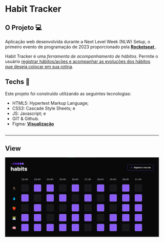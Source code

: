 # Habit Tracker

## O Projeto 💻

Aplicação web desenvolvida durante a Next Level Week (NLW) Setup, o primeiro evento de programação de 2023 proporcionado pela <b><a href="https://rocketseat.com.br"> Rocketseat </a></b>.

Habit Tracker é uma <i>ferramenta de acompanhamento de hábitos</i>. Permite o usuário <u>registrar hábitos/ações e acompanhar as evoluções dos hábitos que deseja colocar em sua rotina</u>.

## Techs 🎯

<div>
Este projeto foi construído utilizando as seguintes tecnologias:

- HTML5: Hypertext Markup Language;
- CSS3: Cascade Style Sheets; e
- JS: Javascript; e
- GIT & Github.
- Figma: <b><a href="https://www.figma.com/file/bsFh7fuufkyiAYxkFYD1nd/Habits-(e)-(Community)?node-id=75%3A128&t=KknMCJNdeAF3QHUz-0">Visualização</a></b>
</div>

##

---

## View

<img src="assets/readme-img/view-project.png">

